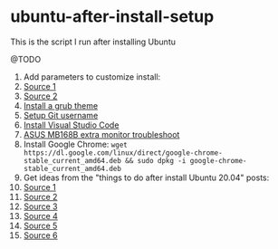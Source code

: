# ubuntu-after-install-setup
This is the script I run after installing Ubuntu

@TODO

1. Add parameters to customize install:
  1. [Source 1](https://likegeeks.com/linux-bash-scripting-awesome-guide-part3/)
  1. [Source 2](https://stackoverflow.com/a/7948533)
1. [Install a grub theme](https://github.com/satyakami/grub2-deadpool-theme)
1. [Setup Git username](https://git-scm.com/book/en/v2/Getting-Started-First-Time-Git-Setup)
1. [Install Visual Studio Code](https://linuxize.com/post/how-to-install-visual-studio-code-on-ubuntu-20-04/)
1. [ASUS MB168B extra monitor troubleshoot](https://www.iven.in/2019/04/asus-mb169b-usb-installation-ubuntu.html)
1. Install Google Chrome: ```wget https://dl.google.com/linux/direct/google-chrome-stable_current_amd64.deb && sudo dpkg -i google-chrome-stable_current_amd64.deb```
1. Get ideas from the "things to do after install Ubuntu 20.04" posts:
  1. [Source 1](https://fossbytes.com/things-to-do-after-installing-ubuntu/)
  1. [Source 2](https://www.tecmint.com/things-to-do-after-installing-ubuntu-20-04/)
  1. [Source 3](https://www.omgubuntu.co.uk/2020/04/things-to-do-after-installing-ubuntu)
  1. [Source 4](https://itsfoss.com/things-to-do-after-installing-ubuntu-20-04/)
  1. [Source 5](https://www.linuxuprising.com/2020/04/top-things-to-do-after-installing.html)
  1. [Source 6](https://linuxhint.com/40_things_after_installing_ubuntu/)